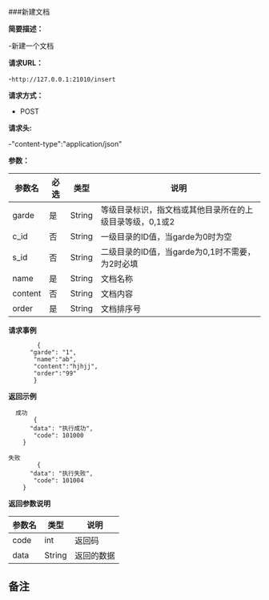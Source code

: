 ###新建文档

**简要描述：** 

-新建一个文档

**请求URL：** 

-`http://127.0.0.1:21010/insert`

**请求方式：**

- POST 

**请求头:**

-"content-type":"application/json"

**参数：** 

| 参数名  | 必选 | 类型     |说明|
| ------ | -------- | -------- |------|
|garde|是| String|等级目录标识，指文档或其他目录所在的上级目录等级，0,1或2|
|c_id|否|String|一级目录的ID值，当garde为0时为空|
|s_id|否|String|二级目录的ID值，当garde为0,1时不需要，为2时必填|
|name|是|String|文档名称|
|content|否|String|文档内容|
|order|是|String|文档排序号|

**请求事例**

```
        {
      "garde": "1",
       "name":"ab",
       "content":"hjhjj",
       "order":"99"
       }
```

 **返回示例**
 
```
  成功
       {
      "data": "执行成功",
       "code": 101000
    }
```

```  
失败
        {
      "data": "执行失败",
       "code": 101004
    }
```

**返回参数说明**

| 参数名  |   类型     |说明|
| ------ | -------- |------|
| code | int |返回码|
|data|String|返回的数据|

**备注**
-

